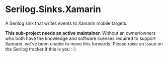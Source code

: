 # Serilog.Sinks.Xamarin

A Serilog sink that writes events to Xamarin mobile targets.

**This sub-project needs an active maintainer.** Without an owner/owners who both have the knowledge and software licenses required to support Xamarin, we've been unable to move this forwards. Please raise an issue on the Serilog tracker if this is you :-)

